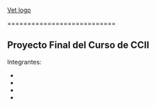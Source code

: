 [Vet logo](https://github.com/gaco123/Proyecto_Final_CCII/raw/master/Extra/logo.png)

===========================

Proyecto Final del Curso de CCII
-------------
Integrantes:

*
*
*
*
